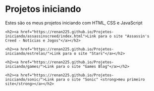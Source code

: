 # Projetos iniciando
 Estes são os meus projetos iniciando com HTML, CSS e JavaScript

    <h2><a href="https://renan225.github.io/Projetos-iniciando/assassinscreed/index.html">Link para o site "Assassin's Creed - Notícias e Jogos"</a></h2>

    <h2><a href="https://renan225.github.io/Projetos-iniciando/estrelas/">Link para o site "Stars"</a></h2>

    <h2><a href="https://renan225.github.io/Projetos-iniciando/games/">Link para o site "Games Blog"</a></h2>

    <h2><a href="https://renan225.github.io/Projetos-iniciando/sonic/">Link para o site "Sonic" <strong>meu primeiro site</strong></a></h2>
